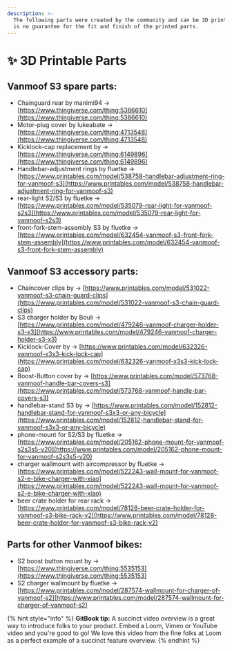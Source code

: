 ```yaml
---
description: >-
  The following parts were created by the community and can be 3D printed, there
  is no guarantee for the fit and finish of the printed parts.
---
```


# ✨ 3D Printable Parts

## Vanmoof S3 spare parts:

* Chainguard rear by manimi94 -> [https://www.thingiverse.com/thing:5386610](https://www.thingiverse.com/thing:5386610)
* Motor-plug cover by lukeabate -> [https://www.thingiverse.com/thing:4713548](https://www.thingiverse.com/thing:4713548)
* Kicklock-cap replacement by  -> [https://www.thingiverse.com/thing:6149896](https://www.thingiverse.com/thing:6149896)
* Handlebar-adjustment rings by fluetke -> [https://www.printables.com/model/538758-handlebar-adjustment-ring-for-vanmoof-s3](https://www.printables.com/model/538758-handlebar-adjustment-ring-for-vanmoof-s3)
* rear-light S2/S3 by fluetke -> [https://www.printables.com/model/535079-rear-light-for-vanmoof-s2s3](https://www.printables.com/model/535079-rear-light-for-vanmoof-s2s3)
* front-fork-stem-assembly S3 by fluetke -> [https://www.printables.com/model/632454-vanmoof-s3-front-fork-stem-assembly](https://www.printables.com/model/632454-vanmoof-s3-front-fork-stem-assembly)

## Vanmoof S3 accessory parts:

* Chaincover clips by -> [https://www.printables.com/model/531022-vanmoof-s3-chain-guard-clips](https://www.printables.com/model/531022-vanmoof-s3-chain-guard-clips)
* S3 charger holder by Bouli -> [https://www.printables.com/model/479246-vanmoof-charger-holder-s3-x3](https://www.printables.com/model/479246-vanmoof-charger-holder-s3-x3)
* Kicklock-Cover by -> [https://www.printables.com/model/632326-vanmoof-x3s3-kick-lock-cap](https://www.printables.com/model/632326-vanmoof-x3s3-kick-lock-cap)
* Boost-Button cover by -> [https://www.printables.com/model/573768-vanmoof-handle-bar-covers-s3](https://www.printables.com/model/573768-vanmoof-handle-bar-covers-s3)
* handlebar-stand S3 by -> [https://www.printables.com/model/152812-handlebar-stand-for-vanmoof-s3x3-or-any-bicycle](https://www.printables.com/model/152812-handlebar-stand-for-vanmoof-s3x3-or-any-bicycle)
* &#x20;phone-mount for S2/S3 by fluetke -> [https://www.printables.com/model/205162-phone-mount-for-vanmoof-s2s3s5-v20](https://www.printables.com/model/205162-phone-mount-for-vanmoof-s2s3s5-v20)
* charger wallmount with aircompressor by fluetke -> [https://www.printables.com/model/522243-wall-mount-for-vanmoof-s2-e-bike-charger-with-xiao](https://www.printables.com/model/522243-wall-mount-for-vanmoof-s2-e-bike-charger-with-xiao)
* beer crate holder for rear rack -> [https://www.printables.com/model/78128-beer-crate-holder-for-vanmoof-s3-bike-rack-v2](https://www.printables.com/model/78128-beer-crate-holder-for-vanmoof-s3-bike-rack-v2)

## Parts for other Vanmoof bikes:

* S2 boost button mount by -> [https://www.thingiverse.com/thing:5535153](https://www.thingiverse.com/thing:5535153)
* S2 charger wallmount by fluetke -> [https://www.printables.com/model/287574-wallmount-for-charger-of-vanmoof-s2](https://www.printables.com/model/287574-wallmount-for-charger-of-vanmoof-s2)



{% hint style="info" %}
**GitBook tip:** A succinct video overview is a great way to introduce folks to your product. Embed a Loom, Vimeo or YouTube video and you're good to go! We love this video from the fine folks at Loom as a perfect example of a succinct feature overview.
{% endhint %}
